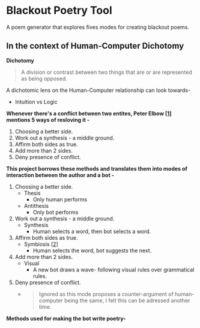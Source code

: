 # Blackout Poetry Tool
A poem generator that explores fives modes for creating blackout poems.

## In the context of Human-Computer Dichotomy
**Dichotomy**
> A division or contrast between two things that are or are represented as being opposed.

A dichotomic lens on the Human-Computer relationship can look towards- 
- Intuition vs Logic

**Whenever there's a conflict between two entites, Peter Elbow [[1]](https://www.semanticscholar.org/paper/The-Uses-of-Binary-Thinking-Elbow/294d77e512c3eff76b5ddd105277ae489b07cdac) mentions 5 ways of resloving it -**
1. Choosing a better side.
2. Work out a synthesis - a middle ground.
3. Affirm both sides as true.
4. Add more than 2 sides.
5. Deny presence of conflict.

**This project borrows these methods and translates them into modes of interaction between the author and a bot -**
1. Choosing a better side.
   - Thesis
     - Only human performs
   - Antithesis
     - Only bot performs
2. Work out a synthesis - a middle ground.
   - Synthesis
     - Human selects a word, then bot selects a word.
3. Affirm both sides as true.
   - Symbiosis [[2]](http://groups.csail.mit.edu/medg/people/psz/Licklider.html)
     - Human selects the word, bot suggests the next.
4. Add more than 2 sides.
   - Visual
     - A new bot draws a wave- following visual rules over grammatical rules.
5. Deny presence of conflict.
   - > Ignored as this mode proposes a counter-argument of human-computer being the same, I felt this can be adressed another time.
   
**Methods used for making the bot write poetry-**
